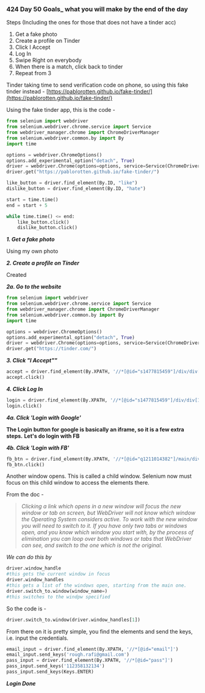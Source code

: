 ### 424 Day 50 Goals_ what you will make by the end of the day

Steps (Including the ones for those that does not have a tinder acc)
1. Get a fake photo
2. Create a profile on Tinder
3. Click I Accept
4. Log In 
5. Swipe Right on everybody
6. When there is a match, click back to tinder
7. Repeat from 3


Tinder taking time to send verification code on phone, so using this fake tinder instead - 
[https://pablorotten.github.io/fake-tinder/](https://pablorotten.github.io/fake-tinder/)

Using the fake tinder app, this is the code - 

```python
from selenium import webdriver
from selenium.webdriver.chrome.service import Service
from webdriver_manager.chrome import ChromeDriverManager
from selenium.webdriver.common.by import By
import time

options = webdriver.ChromeOptions()
options.add_experimental_option("detach", True)
driver = webdriver.Chrome(options=options, service=Service(ChromeDriverManager().install()))
driver.get("https://pablorotten.github.io/fake-tinder/")

like_button = driver.find_element(By.ID, "like")
dislike_button = driver.find_element(By.ID, "hate")

start = time.time()
end = start + 5

while time.time() <= end:
    like_button.click()
    dislike_button.click()
```

***1. Get a fake photo***

Using my own photo

***2. Create a profile on Tinder***

Created

***2a. Go to the website***

```python
from selenium import webdriver
from selenium.webdriver.chrome.service import Service
from webdriver_manager.chrome import ChromeDriverManager
from selenium.webdriver.common.by import By
import time

options = webdriver.ChromeOptions()
options.add_experimental_option("detach", True)
driver = webdriver.Chrome(options=options, service=Service(ChromeDriverManager().install()))
driver.get("https://tinder.com/")
```

***3. Click "I Accept""***
```python
accept = driver.find_element(By.XPATH, '//*[@id="s1477815459"]/div/div[2]/div/div/div[1]/div[1]/button/div[2]/div[2]')
accept.click()
```

***4. Click Log In***

```python
login = driver.find_element(By.XPATH, '//*[@id="s1477815459"]/div/div[1]/div/main/div[1]/div/div/div/div/header/div/div[2]/div[2]/a/div[2]')
login.click()
```

***4a. Click 'Login with Google'***

**The Login button for google is basically an iframe, so it is a few extra steps.**
**Let's do login with FB**

***4b. Click 'Login with FB'***

```python
fb_btn = driver.find_element(By.XPATH, '//*[@id="q1211014382"]/main/div/div/div[1]/div/div/div[2]/div[2]/span/div[2]/button/div[2]/div[2]/div/div')
fb_btn.click()
```

Another window opens. This is called a child window.
Selenium now must focus on this child window to access the elements there.

From the doc - 
>*Clicking a link which opens in a new window will focus the new window or tab on screen, 
> but WebDriver will not know which window the Operating System considers active. 
> To work with the new window you will need to switch to it. 
> If you have only two tabs or windows open, and you know which window you start with, by the process of elimination 
> you can loop over both windows or tabs that WebDriver can see, and switch to the one which is not the original.*

*We can do this by*
```python
driver.window_handle
#this gets the current window in focus
driver.window_handles
#this gets a list of the windows open, starting from the main one.
driver.switch_to.window(window_name=)
#this switches to the windpw specified
```

So the code is -
```python
driver.switch_to.window(driver.window_handles[1])
```

From there on it is pretty simple, you find the elements and send the keys, i.e. input the credentials.

```python
email_input = driver.find_element(By.XPATH, '//*[@id="email"]')
email_input.send_keys('rough.rafi@gmail.com')
pass_input = driver.find_element(By.XPATH, '//*[@id="pass"]')
pass_input.send_keys('112358132134')
pass_input.send_keys(Keys.ENTER)
```

***Login Done***